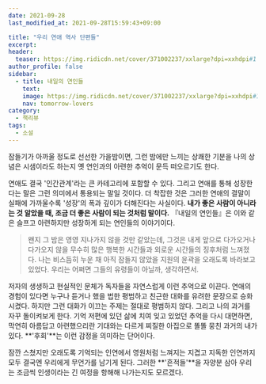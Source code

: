 ```yaml
---
date: 2021-09-28
last_modified_at: 2021-09-28T15:59:43+09:00

title: "우리 연애 역사 단편들"
excerpt:
header:
  teaser: https://img.ridicdn.net/cover/371002237/xxlarge?dpi=xxhdpi#1
author_profile: false
sidebar:
  - title: 내일의 연인들
    text:
    image: https://img.ridicdn.net/cover/371002237/xxlarge?dpi=xxhdpi#1
    nav: tomorrow-lovers
category:
  - 책리뷰
tags:
  - 소설
---
```

잠들기가 아까울 정도로 선선한 가을밤이면, 그런 밤에만 느끼는 상쾌한 기분을 나의 상념은 시샘이라도 하는지 옛 연인과의 아련한 추억이 문득 떠오르기도 한다. 

연애도 결국 '인간관계'라는 큰 카테고리에 포함할 수 있다. 그리고 연애를 통해 성장한다는 말은 그런 의미에서 통용되는 말일 것이다. 더 착잡한 것은 그러한 연애의 결말이 실패에 가까울수록 '성장'의 폭과 깊이가 더해진다는 사실이다. **내가 좋은 사람이 아니라는 것 알았을 때, 조금 더 좋은 사람이 되는 것처럼 말이다.** 『내일의 연인들』은 이와 같은 슬프고 아련하지만 성장하게 되는 연인들의 이야기이다. 

> 왠지 그 밤은 영영 지나가지 않을 것만 같았는데, 그것은 내게 앞으로 다가오거나 다가오지 않을 무수히 많은 행복한 시간들과 외로운 시간들의 징후처럼 느껴졌다. 나는 비스듬히 누운 채 아직 잠들지 않았을 지원의 윤곽을 오래도록 바라보고 있었다. 우리는 어쩌면 그들의 유령들이 아닐까, 생각하면서.

저자의 생생하고 현실적인 문체가 독자들을 자연스럽게 이런 추억으로 이끈다. 연애의 경험이 있다면 누구나 듣거나 했을 법한 평범하고 친근한 대화를 유려한 문장으로 승화시켰다. 하지만 그런 대화가 이끄는 주제는 절대로 평범하지 않다. 그리고 나의 과거를 자꾸 돌이켜보게 한다. 기억 저편에 있던 삶에 치여 잊고 있었던 추억을 다시 대면하면, 막연히 아름답고 아련했으리란 기대와는 다르게 찌질한 아집으로 똘똘 뭉친 과거의 내가 있다. **'후회'**는 이런 감정을 의미하는 단어이다.  

잠깐 스쳤지만 오래도록 기억되는 인연에서 영원처럼 느껴지는 지겹고 지독한 인연까지 모두 결국엔 우리에게 무언가를 남기게 된다. 그러한 **'흔적들'**을 자양분 삼아 우리는 조금씩 인생이라는 긴 여정을 항해해 나가는지도 모르겠다.